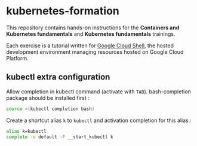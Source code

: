 # kubernetes-formation

This repository contains hands-on instructions for the **Containers and Kubernetes fundamentals** and **Kubernetes fundamentals** trainings.

Each exercise is a tutorial written for [Google Cloud Shell](https://cloud.google.com/shell/docs/), the hosted
development environment managing resources hosted on Google Cloud Platform.
 
## kubectl extra configuration

Allow completion in kubectl command (activate with `TAB`). bash-completion package should be installed first :

```sh
source <(kubectl completion bash)
```

Create a shortcut alias `k` to `kubectl` and activation completion for this alias :

```sh
alias k=kubectl
complete -o default -F __start_kubectl k
```